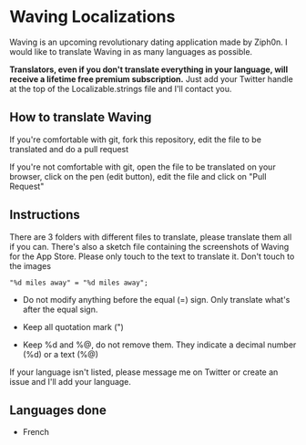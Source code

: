 # Waving Localizations

Waving is an upcoming revolutionary dating application made by Ziph0n. I would like to translate Waving in as many languages as possible.

**Translators, even if you don't translate everything in your language, will receive a lifetime free premium subscription.** Just add your Twitter handle at the top of the Localizable.strings file and I'll contact you.

## How to translate Waving

If you're comfortable with git, fork this repository, edit the file to be translated and do a pull request

If you're not comfortable with git, open the file to be translated on your browser, click on the pen (edit button), edit the file and click on "Pull Request"

## Instructions

There are 3 folders with different files to translate, please translate them all if you can. There's also a sketch file containing the screenshots of Waving for the App Store. Please only touch to the text to translate it. Don't touch to the images

`"%d miles away" = "%d miles away";`

* Do not modify anything before the equal (=) sign. Only translate what's after the equal sign.

* Keep all quotation mark (")

* Keep %d and %@, do not remove them. They indicate a decimal number (%d) or a text (%@)

If your language isn't listed, please message me on Twitter or create an issue and I'll add your language.

## Languages done

* French
